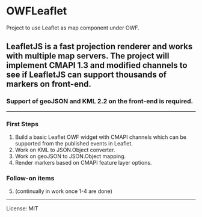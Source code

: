 # OWFLeaflet
Project to use Leaflet as map component under OWF.

## LeafletJS is a fast projection renderer and works with multiple map servers.  The project will implement CMAPI 1.3 and modified channels to see if LeafletJS can support thousands of markers on front-end.
### Support of geoJSON and KML 2.2 on the front-end is required.
---
### First Steps
1. Build a basic Leaflet OWF widget with CMAPI channels which can be supported from the published events in Leaflet.
2. Work on KML to JSON.Object converter.
3. Work on geoJSON to JSON.Object mapping.
4. Render markers based on CMAPI feature layer options.

### Follow-on items
5. (continually in work once 1-4 are done)
---
License: MIT
